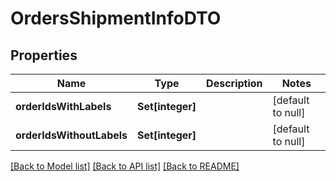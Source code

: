# OrdersShipmentInfoDTO

## Properties
Name | Type | Description | Notes
------------ | ------------- | ------------- | -------------
**orderIdsWithLabels** | **Set[integer]** |  | [default to null]
**orderIdsWithoutLabels** | **Set[integer]** |  | [default to null]

[[Back to Model list]](../README.md#documentation-for-models) [[Back to API list]](../README.md#documentation-for-api-endpoints) [[Back to README]](../README.md)


